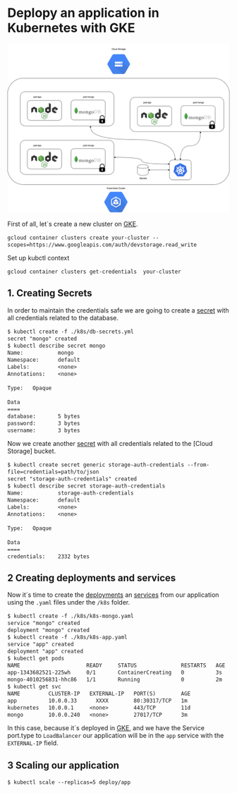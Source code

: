 # Deplopy an application in Kubernetes with GKE

![app](../art/demo4.png)

First of all, let´s create a new cluster on [GKE].

```
gcloud container clusters create your-cluster --scopes=https://www.googleapis.com/auth/devstorage.read_write
```

Set up kubctl context
```
gcloud container clusters get-credentials  your-cluster
```

## 1. Creating Secrets
In order to maintain the credentials safe we are going to create a [secret](https://kubernetes.io/docs/concepts/configuration/secret/) with all credentials related to the database.

```
$ kubectl create -f ./k8s/db-secrets.yml
secret "mongo" created
$ kubectl describe secret mongo
Name:           mongo
Namespace:      default
Labels:         <none>
Annotations:    <none>

Type:   Opaque

Data
====
database:       5 bytes
password:       3 bytes
username:       3 bytes
```

Now we create another [secret](https://kubernetes.io/docs/concepts/configuration/secret/) with all credentials related to the [Cloud Storage] bucket.

```
$ kubectl create secret generic storage-auth-credentials --from-file=credentials=path/to/json
secret "storage-auth-credentials" created
$ kubectl describe secret storage-auth-credentials
Name:           storage-auth-credentials
Namespace:      default
Labels:         <none>
Annotations:    <none>

Type:   Opaque

Data
====
credentials:    2332 bytes
```


## 2 Creating deployments and services

Now it´s time to create the [deployments] an [services] from our application using the ``.yaml`` files under the ``/k8s`` folder.

```
$ kubectl create -f ./k8s/k8s-mongo.yaml
service "mongo" created
deployment "mongo" created
$ kubectl create -f ./k8s/k8s-app.yaml
service "app" created
deployment "app" created
$ kubectl get pods
NAME                     READY     STATUS              RESTARTS   AGE
app-1343682521-225wh     0/1       ContainerCreating   0          3s
mongo-4010256831-hhc86   1/1       Running             0          2m
$ kubectl get svc
NAME         CLUSTER-IP   EXTERNAL-IP   PORT(S)        AGE
app          10.0.0.33      XXXX        80:30317/TCP   1m
kubernetes   10.0.0.1     <none>        443/TCP        11d
mongo        10.0.0.240   <none>        27017/TCP      3m
```

In this case, because it´s deployed in [GKE], and we have the Service port.type to ``LoadBalancer``
our application will be in the ``app`` service with the ``EXTERNAL-IP`` field.


## 3 Scaling our application

```
$ kubectl scale --replicas=5 deploy/app
```

[deployments]:https://kubernetes.io/docs/concepts/workloads/controllers/deployment/
[services]:https://kubernetes.io/docs/concepts/configuration/secret/
[minkube]:https://kubernetes.io/docs/getting-started-guides/minikube/


[GKE]:https://cloud.google.com/container-engine/
